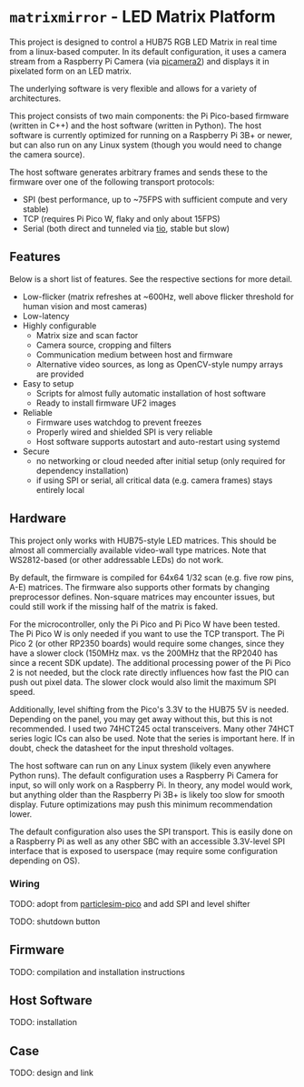 # `matrixmirror` - LED Matrix Platform

This project is designed to control a HUB75 RGB LED Matrix in real time from a
linux-based computer. In its default configuration, it uses a camera stream from a
Raspberry Pi Camera (via [picamera2](https://github.com/raspberrypi/picamera2)) and displays
it in pixelated form on an LED matrix.

The underlying software is very flexible and allows for a variety of architectures.

This project consists of two main components: the Pi Pico-based firmware (written in C++)
and the host software (written in Python).
The host software is currently optimized for running on a Raspberry Pi 3B+ or newer,
but can also run on any Linux system (though you would need to change the camera source).

The host software generates arbitrary frames and sends these to the firmware over one of
the following transport protocols:
- SPI (best performance, up to ~75FPS with sufficient compute and very stable)
- TCP (requires Pi Pico W, flaky and only about 15FPS)
- Serial (both direct and tunneled via [tio](https://github.com/tio/tio), stable but slow)

## Features

Below is a short list of features. See the respective sections for more detail.

- Low-flicker (matrix refreshes at ~600Hz, well above flicker threshold for human vision and most cameras)
- Low-latency
- Highly configurable
  - Matrix size and scan factor
  - Camera source, cropping and filters
  - Communication medium between host and firmware
  - Alternative video sources, as long as OpenCV-style numpy arrays are provided
- Easy to setup
  - Scripts for almost fully automatic installation of host software
  - Ready to install firmware UF2 images
- Reliable
  - Firmware uses watchdog to prevent freezes
  - Properly wired and shielded SPI is very reliable
  - Host software supports autostart and auto-restart using systemd
- Secure
  - no networking or cloud needed after initial setup (only required for dependency installation)
  - if using SPI or serial, all critical data (e.g. camera frames) stays entirely local

## Hardware

This project only works with HUB75-style LED matrices. This should be almost all commercially
available video-wall type matrices. Note that WS2812-based (or other addressable LEDs)
do not work.

By default, the firmware is compiled for 64x64 1/32 scan (e.g. five row pins, A-E) matrices.
The firmware also supports other formats by changing preprocessor defines. Non-square matrices
may encounter issues, but could still work if the missing half of the matrix is faked.

For the microcontroller, only the Pi Pico and Pi Pico W have been tested. The Pi Pico W
is only needed if you want to use the TCP transport.
The Pi Pico 2 (or other RP2350 boards) would require some changes, since they have a slower
clock (150MHz max. vs the 200MHz that the RP2040 has since a recent SDK update). The
additional processing power of the Pi Pico 2 is not needed, but the clock rate directly
influences how fast the PIO can push out pixel data. The slower clock would also limit the
maximum SPI speed.

Additionally, level shifting from the Pico's 3.3V to the HUB75 5V is needed. Depending on
the panel, you may get away without this, but this is not recommended. I used two 74HCT245
octal transceivers. Many other 74HCT series logic ICs can also be used. Note that the series
is important here. If in doubt, check the datasheet for the input threshold voltages.

The host software can run on any Linux system (likely even anywhere Python runs). The
default configuration uses a Raspberry Pi Camera for input, so will only work on a Raspberry
Pi. In theory, any model would work, but anything older than the Raspberry Pi 3B+ is likely
too slow for smooth display. Future optimizations may push this minimum recommendation lower.

The default configuration also uses the SPI transport. This is easily done on a Raspberry Pi
as well as any other SBC with an accessible 3.3V-level SPI interface that is exposed
to userspace (may require some configuration depending on OS).

### Wiring

TODO: adopt from [particlesim-pico](https://github.com/not-na/particlesim-pico?tab=readme-ov-file#electrical-connections)
and add SPI and level shifter

TODO: shutdown button

## Firmware

TODO: compilation and installation instructions

## Host Software

TODO: installation

## Case

TODO: design and link